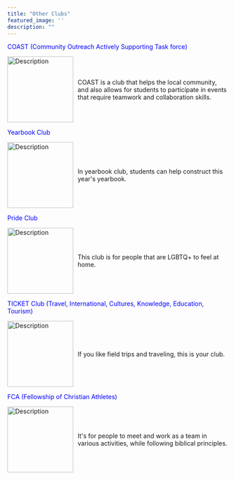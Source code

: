 ```yaml
---
title: "Other Clubs"
featured_image: ''
description: ""
---
```

<p style="color:blue;">COAST (Community Outreach Actively  Supporting Task force)</p>
</div>

<div style="display: flex; align-items: center;">
  <img src="https://static.wixstatic.com/media/9ca844_6b81b4fec8404ec3bad10c94f9b89ad2~mv2.png" alt="Description" style="width: 150px; margin-right: 10px;">
  <p>COAST is a club that helps the local community, and also allows for students to participate in events that require teamwork and collaboration skills.</p>
</div>

<p style="color:blue;">Yearbook Club</p>
</div>

<div style="display: flex; align-items: center;">
  <img src="https://yearbookforever.com/images/Products/product_id_01.png" alt="Description" style="width: 150px; margin-right: 10px;">
  <p>In yearbook club, students can help construct this year's yearbook.</p>
</div>

<p style="color:blue;">Pride Club</p>
</div>

<div style="display: flex; align-items: center;">
  <img src="https://encrypted-tbn0.gstatic.com/images?q=tbn:ANd9GcRHn-faVDn0W3AieipaxmNd5ZP5J0iW04jj5w&s" alt="Description" style="width: 150px; margin-right: 10px;">
  <p>This club is for people that are LGBTQ+ to feel at home.</p>
</div>

<p style="color:blue;">TICKET Club (Travel, International, Cultures, Knowledge, Education, Tourism)</p>
</div>

<div style="display: flex; align-items: center;">
  <img src="https://encrypted-tbn0.gstatic.com/images?q=tbn:ANd9GcQWSkEbE4eQXLCOPlixqoxMcPinhSFbLX7nZg&s" alt="Description" style="width: 150px; margin-right: 10px;">
  <p>If you like field trips and traveling, this is your club.</p>
</div>

<p style="color:blue;">FCA (Fellowship of Christian Athletes)</p>
</div>

<div style="display: flex; align-items: center;">
  <img src="https://lirp.cdn-website.com/5f4b8e70/dms3rep/multi/opt/FCAlogo-CircleColr-01-1920w.png" alt="Description" style="width: 150px; margin-right: 10px;">
  <p>It's for people to meet and work as a team in various activities, while following biblical principles.</p>
</div>